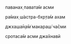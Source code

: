 паванах̣ павата̄м асми

ра̄мах̣ ш́астра-бхр̣та̄м ахам

джхаша̄н̣а̄м̇ макараш́ ча̄сми

сротаса̄м асми джа̄хнавӣ